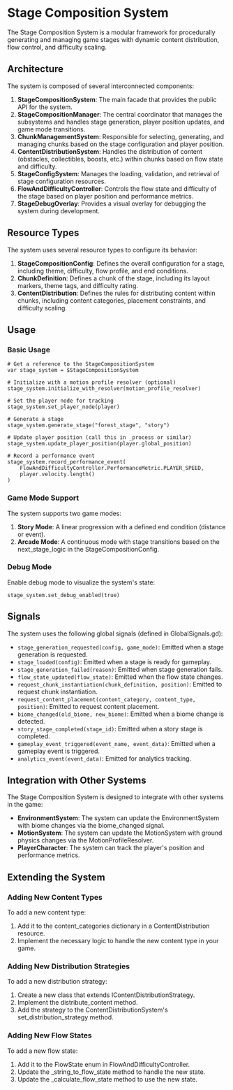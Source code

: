# Stage Composition System

The Stage Composition System is a modular framework for procedurally generating and managing game stages with dynamic content distribution, flow control, and difficulty scaling.

## Architecture

The system is composed of several interconnected components:

1. **StageCompositionSystem**: The main facade that provides the public API for the system.
2. **StageCompositionManager**: The central coordinator that manages the subsystems and handles stage generation, player position updates, and game mode transitions.
3. **ChunkManagementSystem**: Responsible for selecting, generating, and managing chunks based on the stage configuration and player position.
4. **ContentDistributionSystem**: Handles the distribution of content (obstacles, collectibles, boosts, etc.) within chunks based on flow state and difficulty.
5. **StageConfigSystem**: Manages the loading, validation, and retrieval of stage configuration resources.
6. **FlowAndDifficultyController**: Controls the flow state and difficulty of the stage based on player position and performance metrics.
7. **StageDebugOverlay**: Provides a visual overlay for debugging the system during development.

## Resource Types

The system uses several resource types to configure its behavior:

1. **StageCompositionConfig**: Defines the overall configuration for a stage, including theme, difficulty, flow profile, and end conditions.
2. **ChunkDefinition**: Defines a chunk of the stage, including its layout markers, theme tags, and difficulty rating.
3. **ContentDistribution**: Defines the rules for distributing content within chunks, including content categories, placement constraints, and difficulty scaling.

## Usage

### Basic Usage

```gdscript
# Get a reference to the StageCompositionSystem
var stage_system = $StageCompositionSystem

# Initialize with a motion profile resolver (optional)
stage_system.initialize_with_resolver(motion_profile_resolver)

# Set the player node for tracking
stage_system.set_player_node(player)

# Generate a stage
stage_system.generate_stage("forest_stage", "story")

# Update player position (call this in _process or similar)
stage_system.update_player_position(player.global_position)

# Record a performance event
stage_system.record_performance_event(
    FlowAndDifficultyController.PerformanceMetric.PLAYER_SPEED,
    player.velocity.length()
)
```

### Game Mode Support

The system supports two game modes:

1. **Story Mode**: A linear progression with a defined end condition (distance or event).
2. **Arcade Mode**: A continuous mode with stage transitions based on the next_stage_logic in the StageCompositionConfig.

### Debug Mode

Enable debug mode to visualize the system's state:

```gdscript
stage_system.set_debug_enabled(true)
```

## Signals

The system uses the following global signals (defined in GlobalSignals.gd):

- `stage_generation_requested(config, game_mode)`: Emitted when a stage generation is requested.
- `stage_loaded(config)`: Emitted when a stage is ready for gameplay.
- `stage_generation_failed(reason)`: Emitted when stage generation fails.
- `flow_state_updated(flow_state)`: Emitted when the flow state changes.
- `request_chunk_instantiation(chunk_definition, position)`: Emitted to request chunk instantiation.
- `request_content_placement(content_category, content_type, position)`: Emitted to request content placement.
- `biome_changed(old_biome, new_biome)`: Emitted when a biome change is detected.
- `story_stage_completed(stage_id)`: Emitted when a story stage is completed.
- `gameplay_event_triggered(event_name, event_data)`: Emitted when a gameplay event is triggered.
- `analytics_event(event_data)`: Emitted for analytics tracking.

## Integration with Other Systems

The Stage Composition System is designed to integrate with other systems in the game:

- **EnvironmentSystem**: The system can update the EnvironmentSystem with biome changes via the biome_changed signal.
- **MotionSystem**: The system can update the MotionSystem with ground physics changes via the MotionProfileResolver.
- **PlayerCharacter**: The system can track the player's position and performance metrics.

## Extending the System

### Adding New Content Types

To add a new content type:

1. Add it to the content_categories dictionary in a ContentDistribution resource.
2. Implement the necessary logic to handle the new content type in your game.

### Adding New Distribution Strategies

To add a new distribution strategy:

1. Create a new class that extends IContentDistributionStrategy.
2. Implement the distribute_content method.
3. Add the strategy to the ContentDistributionSystem's set_distribution_strategy method.

### Adding New Flow States

To add a new flow state:

1. Add it to the FlowState enum in FlowAndDifficultyController.
2. Update the _string_to_flow_state method to handle the new state.
3. Update the _calculate_flow_state method to use the new state.

